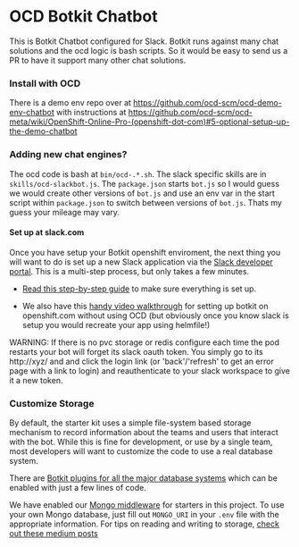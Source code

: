# OCD Botkit Chatbot

This is Botkit Chatbot configured for Slack. Botkit runs against many chat solutions and the ocd logic is bash scripts. So it would be easy to send us a PR to have it support many other chat solutions. 

### Install with OCD

There is a demo env repo over at https://github.com/ocd-scm/ocd-demo-env-chatbot with instructions at https://github.com/ocd-scm/ocd-meta/wiki/OpenShift-Online-Pro-(openshift-dot-com)#5-optional-setup-up-the-demo-chatbot

### Adding new chat engines?

The ocd code is bash at `bin/ocd-.*.sh`. The slack specific skills are in `skills/ocd-slackbot.js`. The `package.json` starts `bot.js` so I would guess we would create other versions of `bot.js` and use an env var in the start script within `package.json` to switch between versions of `bot.js`. Thats my guess your mileage may vary. 

#### Set up at slack.com

Once you have setup your Botkit openshift enviroment, the next thing you will want to do is set up a new Slack application via the [Slack developer portal](https://api.slack.com/). This is a multi-step process, but only takes a few minutes. 

* [Read this step-by-step guide](https://botkit.ai/docs/provisioning/slack-events-api.html) to make sure everything is set up. 

* We also have this [handy video walkthrough](https://vimeo.com/311086100) for setting up botkit on openshift.com without using OCD (but obviously once you know slack is setup you would recreate your app using helmfile!)

WARNING: If there is no pvc storage or redis configure each time the pod restarts your bot will forget its slack oauth token. You simply go to its http://xyz/ and and click the login link (or 'back'/'refresh' to get an error page with a link to login) and reauthenticate to your slack workspace to give it a new token. 

### Customize Storage

By default, the starter kit uses a simple file-system based storage mechanism to record information about the teams and users that interact with the bot. While this is fine for development, or use by a single team, most developers will want to customize the code to use a real database system.

There are [Botkit plugins for all the major database systems](https://botkit.ai/readme-middlewares.html#storage-modules) which can be enabled with just a few lines of code.

We have enabled our [Mongo middleware]() for starters in this project. To use your own Mongo database, just fill out `MONGO_URI` in your `.env` file with the appropriate information. For tips on reading and writing to storage, [check out these medium posts](https://botkit.groovehq.com/knowledge_base/categories/build-a-bot)

